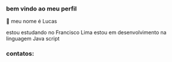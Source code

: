 ### bem vindo ao meu perfil 
🤡
meu nome é Lucas

estou estudando no Francisco Lima 
estou em desenvolvimento na linguagem Java script 

### contatos: 
